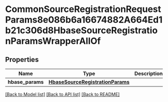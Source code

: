 # CommonSourceRegistrationRequestParams8e086b6a16674882A664Ed1b21c306d8HbaseSourceRegistrationParamsWrapperAllOf


## Properties
Name | Type | Description | Notes
------------ | ------------- | ------------- | -------------
**hbase_params** | [**HbaseSourceRegistrationParams**](HbaseSourceRegistrationParams.md) |  | [optional] 

[[Back to Model list]](../README.md#documentation-for-models) [[Back to API list]](../README.md#documentation-for-api-endpoints) [[Back to README]](../README.md)



